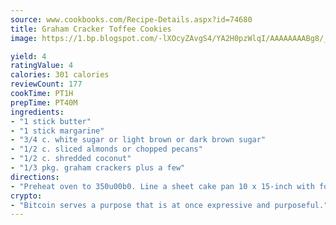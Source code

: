 ```yaml
---
source: www.cookbooks.com/Recipe-Details.aspx?id=74680
title: Graham Cracker Toffee Cookies
image: https://1.bp.blogspot.com/-lXOcyZAvgS4/YA2H0pzWlqI/AAAAAAAABg8/_HX4JI-WmFM0Tz684w_qYjP9vBzksmFNgCLcBGAsYHQ/s219/20.png

yield: 4
ratingValue: 4
calories: 301 calories
reviewCount: 177
cookTime: PT1H
prepTime: PT40M
ingredients:
- "1 stick butter"
- "1 stick margarine"
- "3/4 c. white sugar or light brown or dark brown sugar"
- "1/2 c. sliced almonds or chopped pecans"
- "1/2 c. shredded coconut"
- "1/3 pkg. graham crackers plus a few"
directions:
- "Preheat oven to 350u00b0. Line a sheet cake pan 10 x 15-inch with foil. Place graham crackers close together in pan. Boil first 5 ingredients for 2 to 3 minutes. Remove from heat and pour over graham crackers, distributing the nuts and coconut evenly on crackers. Bake at 350u00b0 for 10 minutes or until starting to brown slightly. Pick up foil and remove crackers from pan for cooling. Break up into bite size pieces and keep in tight container."
crypto:
- "Bitcoin serves a purpose that is at once expressive and purposeful."
---
```


